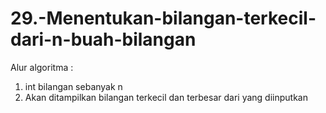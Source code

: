# 29.-Menentukan-bilangan-terkecil-dari-n-buah-bilangan

Alur algoritma :
1. int bilangan sebanyak n
2. Akan ditampilkan bilangan terkecil dan terbesar dari yang diinputkan
